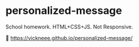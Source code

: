 # personalized-message
School homework. HTML+CSS+JS. Not Responsive. 

🔗 https://vickneee.github.io/personalized-message/
